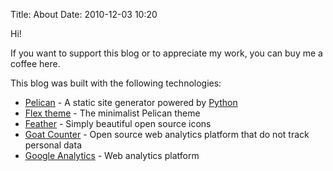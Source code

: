 Title: About
Date: 2010-12-03 10:20

Hi!

If you want to support this blog or to appreciate my work, you can buy me a coffee here.

This blog was built with the following technologies:

* <u><a href="https://blog.getpelican.com">Pelican</a></u> - A static site generator powered by <a href="https://www.python.org">Python</a>
* <u><a href="https://bit.ly/flex-pelican">Flex theme</a></u> - The minimalist Pelican theme
* <u><a href="https://feathericons.com">Feather</a></u> - Simply beautiful open source icons
* <u><a href="https://www.goatcounter.com">Goat Counter</a></u> - Open source web analytics platform that do not track personal data
* <u><a href="https://analytics.google.com">Google Analytics</a></u> - Web analytics platform
